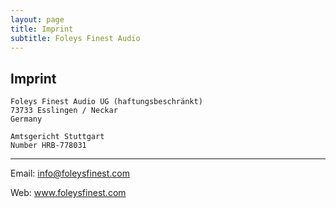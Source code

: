 ```yaml
---
layout: page
title: Imprint
subtitle: Foleys Finest Audio
---
```


## Imprint

    Foleys Finest Audio UG (haftungsbeschränkt)
    73733 Esslingen / Neckar
    Germany

    Amtsgericht Stuttgart
    Number HRB-778031

---

Email: info@foleysfinest.com

Web: www.foleysfinest.com

